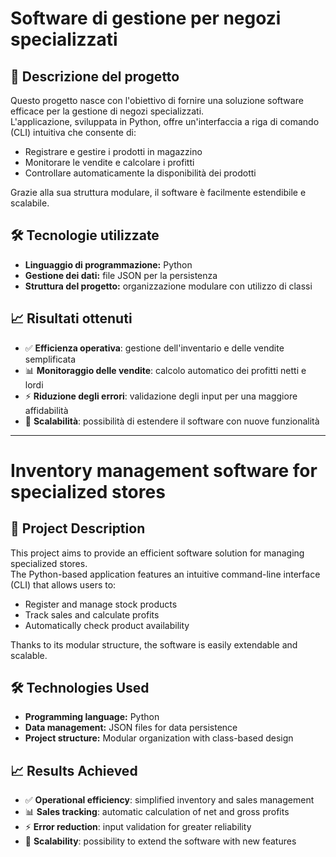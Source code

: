 # Software di gestione per negozi specializzati  

## 📌 Descrizione del progetto  

Questo progetto nasce con l'obiettivo di fornire una soluzione software efficace per la gestione di negozi specializzati.  
L'applicazione, sviluppata in Python, offre un'interfaccia a riga di comando (CLI) intuitiva che consente di:  

- Registrare e gestire i prodotti in magazzino  
- Monitorare le vendite e calcolare i profitti  
- Controllare automaticamente la disponibilità dei prodotti  

Grazie alla sua struttura modulare, il software è facilmente estendibile e scalabile.  

## 🛠️ Tecnologie utilizzate  

- **Linguaggio di programmazione:** Python  
- **Gestione dei dati:** file JSON per la persistenza  
- **Struttura del progetto:** organizzazione modulare con utilizzo di classi  

## 📈 Risultati ottenuti  

- ✅ **Efficienza operativa**: gestione dell'inventario e delle vendite semplificata  
- 📊 **Monitoraggio delle vendite**: calcolo automatico dei profitti netti e lordi  
- ⚡ **Riduzione degli errori**: validazione degli input per una maggiore affidabilità  
- 🔄 **Scalabilità**: possibilità di estendere il software con nuove funzionalità  

---

# Inventory management software for specialized stores  

## 📌 Project Description  

This project aims to provide an efficient software solution for managing specialized stores.  
The Python-based application features an intuitive command-line interface (CLI) that allows users to:  

- Register and manage stock products  
- Track sales and calculate profits  
- Automatically check product availability  

Thanks to its modular structure, the software is easily extendable and scalable.  

## 🛠️ Technologies Used  

- **Programming language:** Python  
- **Data management:** JSON files for data persistence  
- **Project structure:** Modular organization with class-based design  

## 📈 Results Achieved  

- ✅ **Operational efficiency**: simplified inventory and sales management  
- 📊 **Sales tracking**: automatic calculation of net and gross profits  
- ⚡ **Error reduction**: input validation for greater reliability  
- 🔄 **Scalability**: possibility to extend the software with new features  
